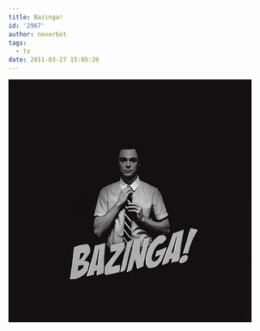 ```yaml
---
title: Bazinga!
id: '2967'
author: neverbot
tags:
  - tv
date: 2011-03-27 15:05:26
---
```


![bazinga.png](./bazinga/bazinga.png)
